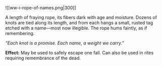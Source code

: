 ![[ww-i-rope-of-names.png|300]]

A length of fraying rope, its fibers dark with age and moisture. Dozens of knots are tied along its length, and from each hangs a small, rusted tag etched with a name—most now illegible. The rope hums faintly, as if remembering.

_“Each knot is a promise. Each name, a weight we carry.”_

**Effect:** May be used to safely escape one fall. Can also be used in rites requiring remembrance of the dead.
